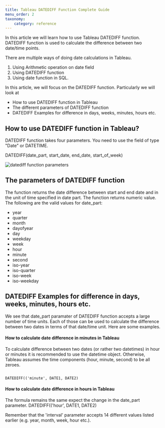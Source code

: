 ```yaml
---
title: Tableau DATEDIFF Function Complete Guide
menu_order: 2
taxonomy:
    category: reference
---
```


In this article we will learn how to use Tableau DATEDIFF function.  DATEDIFF function is used to calculate the difference between two date/time points. 

There are multiple ways of doing date calculations in Tableau.

1. Using Arithmetic operation on date field
2. Using DATEDIFF function 
3. Using date function in SQL.   

In this article, we will focus on the DATEDIFF function. Particularly we will look at

- How to use DATEDIFF function in Tableau
- The different parameters of DATEDIFF function
- DATEDIFF Examples for difference in days, weeks, minutes, hours etc.



## How to use DATEDIFF function in Tableau?
DATEDIFF function takes four parameters.  You need to use the field of type "Date" or DATETIME.

DATEDIFF(date_part, start_date, end_date, start_of_week)

![datediff function parameters](https://s3.us-east-1.amazonaws.com/cdn.mycontent.top/localcdn/datediff-function-parameters.png)





## The parameters of DATEDIFF function
The function returns the date difference between start and end date and in the unit of time specified in date part. The function returns numeric value.
The following are the valid values for date_part:
- year
- quarter
- month
- dayofyear
- day
- weekday
- week
- hour
- minute
- second
- iso-year
- iso-quarter
- iso-week
- iso-weekday



## DATEDIFF Examples for difference in days, weeks, minutes, hours etc.
We see that date_part paramater of DATEDIFF function accepts a large number of time units. Each of those can be used to calculate the difference between two dates in terms of that date/time unit. Here are some examples.

#### How to calculate date difference in minutes in Tableau
To calculate difference between two dates (or rather two datetimes) in hour or minutes it is recommended to use the datetime object. Otherwise, Tableau assumes the time components (hour, minute, second) to be all zeroes.

<code>
DATEDIFF(('minute', DATE1, DATE2)
</code>

#### How to calculate date difference in hours in Tableau
The formula remains the same expect the change in the date_part parameter.
DATEDIFF(('hour', DATE1, DATE2)

Remember that the 'interval' parameter accepts 14 different values listed earlier (e.g. year, month, week, hour etc.). 







